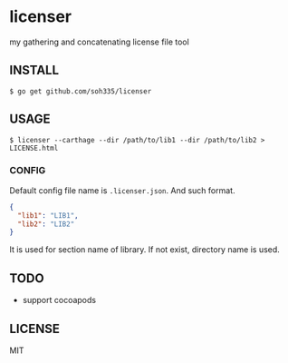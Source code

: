 # licenser

my gathering and concatenating license file tool

## INSTALL

```
$ go get github.com/soh335/licenser
```

## USAGE

```
$ licenser --carthage --dir /path/to/lib1 --dir /path/to/lib2 > LICENSE.html
```

### CONFIG

Default config file name is `.licenser.json`. And such format.

```json
{
  "lib1": "LIB1",
  "lib2": "LIB2"
}
```

It is used for section name of library. If not exist, directory name is used.

## TODO

* support cocoapods

## LICENSE

MIT
